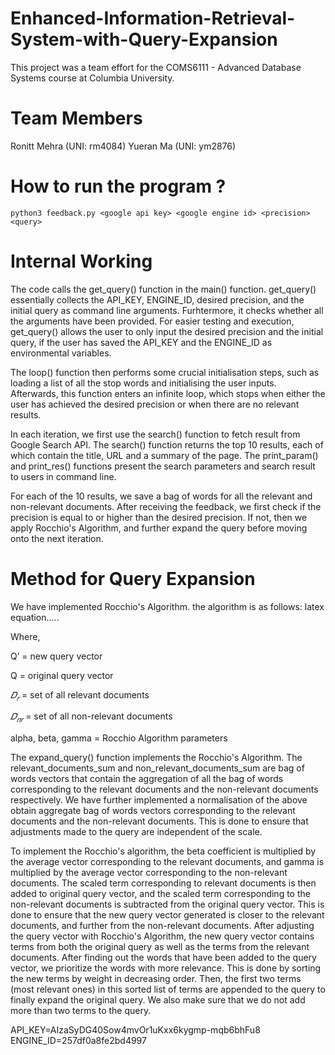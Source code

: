 # Enhanced-Information-Retrieval-System-with-Query-Expansion

This project was a team effort for the COMS6111 - Advanced Database Systems course at Columbia University.

# Team Members
Ronitt Mehra (UNI: rm4084) 
Yueran Ma (UNI: ym2876)

# How to run the program ?

`python3 feedback.py <google api key> <google engine id> <precision> <query>`

# Internal Working
The code calls the get_query() function in the main() function. get_query() essentially collects the API_KEY, ENGINE_ID, desired precision, and the initial query as command line arguments. Furhtermore, it checks whether all the arguments have been provided. For easier testing and execution, get_query() allows the user to only input the desired precision and the initial query, if the user has saved the API_KEY and the ENGINE_ID as environmental variables.

The loop() function then performs some crucial initialisation steps, such as loading a list of all the stop words and initialising the user inputs. Afterwards, this function enters an infinite loop, which stops when either the user has achieved the desired precision or when there are no relevant results.

In each iteration, we first use the search() function to fetch result from Google Search API. The search() function returns the top 10 results, each of which contain the title, URL and a summary of the page. The print_param() and print_res() functions present the search parameters and search result to users in command line.

For each of the 10 results, we save a bag of words for all the relevant and non-relevant documents. After receiving the feedback, we first check if the precision is equal to or higher than the desired precision. If not, then we apply Rocchio's Algorithm, and further expand the query before moving onto the next iteration.

# Method for Query Expansion

We have implemented Rocchio's Algorithm. the algorithm is as follows:
latex equation.....

Where, 

Q’ = new query vector

Q = original query vector

$𝐷_𝑟$ = set of all relevant documents

$𝐷_{𝑛𝑟}$ = set of all non-relevant documents

alpha, beta, gamma = Rocchio Algorithm parameters

The expand_query() function implements the Rocchio's Algorithm.
The relevant_documents_sum and non_relevant_documents_sum are bag of words vectors that contain the aggregation of all the bag of words corresponding to the relevant documents and the non-relevant documents respectively. We have further implemented a normalisation of the above obtain aggregate bag of words vectors corresponding to the relevant documents and the non-relevant documents. This is done to ensure that adjustments made to the query are independent of the scale.

To implement the Rocchio's algorithm, the beta coefficient is multiplied by the average vector corresponding to the relevant documents, and gamma is multiplied by the average vector corresponding to the non-relevant documents. The scaled term corresponding to relevant documents is then added to original query vector, and the scaled term corresponding to the non-relevant documents is subtracted from the original query vector. This is done to ensure that the new query vector generated is closer to the relevant documents, and further from the non-relevant documents.
After adjusting the query vector with Rocchio's Algorithm, the new query vector contains terms from both the original query as well as the terms from the relevant documents. After finding out the words that have been added to the query vector, we prioritize the words with more relevance. This is done by sorting the new terms by weight in decreasing order.
Then, the first two terms (most relevant ones) in this sorted list of terms are appended to the query to finally expand the original query. We also make sure that we do not add more than two terms to the query.

API_KEY=AIzaSyDG40Sow4mvOr1uKxx6kygmp-mqb6bhFu8 
ENGINE_ID=257df0a8fe2bd4997


